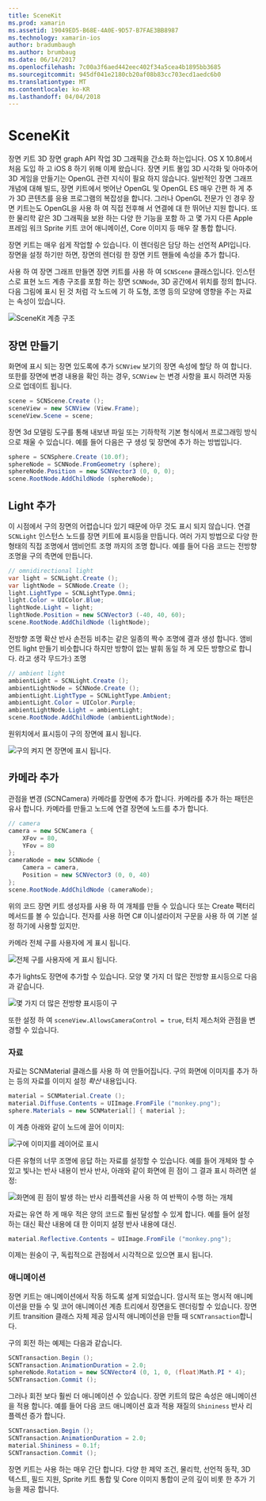 ```yaml
---
title: SceneKit
ms.prod: xamarin
ms.assetid: 19049ED5-B68E-4A0E-9D57-B7FAE3BB8987
ms.technology: xamarin-ios
author: bradumbaugh
ms.author: brumbaug
ms.date: 06/14/2017
ms.openlocfilehash: 7c00a3f6aed442eec402f34a5cea4b1895bb3685
ms.sourcegitcommit: 945df041e2180cb20af08b83cc703ecd1aedc6b0
ms.translationtype: MT
ms.contentlocale: ko-KR
ms.lasthandoff: 04/04/2018
---
```

# <a name="scenekit"></a>SceneKit

장면 키트 3D 장면 graph API 작업 3D 그래픽을 간소화 하는입니다. OS X 10.8에서 처음 도입 하 고 iOS 8 하기 위해 이제 왔습니다. 장면 키트 몰입 3D 시각화 및 아마추어 3D 게임을 만들기는 OpenGL 관련 지식이 필요 하지 않습니다. 일반적인 장면 그래프 개념에 대해 빌드, 장면 키트에서 벗어난 OpenGL 및 OpenGL ES 매우 간편 하 게 추가 3D 콘텐츠를 응용 프로그램의 복잡성을 합니다. 그러나 OpenGL 전문가 인 경우 장면 키트는도 OpenGL을 사용 하 여 직접 전후해 서 연결에 대 한 뛰어난 지원 합니다. 또한 물리학 같은 3D 그래픽을 보완 하는 다양 한 기능을 포함 하 고 몇 가지 다른 Apple 프레임 워크 Sprite 키트 코어 애니메이션, Core 이미지 등 매우 잘 통합 합니다.

장면 키트는 매우 쉽게 작업할 수 있습니다. 이 렌더링은 담당 하는 선언적 API입니다. 장면을 설정 하기만 하면, 장면의 렌더링 한 장면 키트 핸들에 속성을 추가 합니다.

사용 하 여 장면 그래프 만들면 장면 키트를 사용 하 여 `SCNScene` 클래스입니다. 인스턴스로 표현 노드 계층 구조를 포함 하는 장면 `SCNNode`, 3D 공간에서 위치를 정의 합니다. 다음 그림에 표시 된 것 처럼 각 노드에 기 하 도형, 조명 등의 모양에 영향을 주는 자료는 속성이 있습니다.

![](scenekit-images/image7.png "SceneKit 계층 구조") 

## <a name="create-a-scene"></a>장면 만들기

화면에 표시 되는 장면 있도록에 추가 `SCNView` 보기의 장면 속성에 할당 하 여 합니다. 또한를 장면에 변경 내용을 확인 하는 경우, `SCNView` 는 변경 사항을 표시 하려면 자동으로 업데이트 됩니다.

```csharp
scene = SCNScene.Create ();
sceneView = new SCNView (View.Frame);
sceneView.Scene = scene;
```

장면 3d 모델링 도구를 통해 내보낸 파일 또는 기하학적 기본 형식에서 프로그래밍 방식으로 채울 수 있습니다. 예를 들어 다음은 구 생성 및 장면에 추가 하는 방법입니다.

```csharp
sphere = SCNSphere.Create (10.0f);
sphereNode = SCNNode.FromGeometry (sphere);
sphereNode.Position = new SCNVector3 (0, 0, 0);
scene.RootNode.AddChildNode (sphereNode);
```

## <a name="adding-light"></a>Light 추가

이 시점에서 구의 장면의 어렵습니다 있기 때문에 아무 것도 표시 되지 않습니다. 연결 `SCNLight` 인스턴스 노드를 장면 키트에 표시등을 만듭니다. 여러 가지 방법으로 다양 한 형태의 직접 조명에서 앰비언트 조명 까지의 조명 합니다. 예를 들어 다음 코드는 전방향 조명을 구의 측면에 만듭니다.

```csharp
// omnidirectional light
var light = SCNLight.Create ();
var lightNode = SCNNode.Create ();
light.LightType = SCNLightType.Omni;
light.Color = UIColor.Blue;
lightNode.Light = light;
lightNode.Position = new SCNVector3 (-40, 40, 60);
scene.RootNode.AddChildNode (lightNode);
```

전방향 조명 확산 반사 손전등 비추는 같은 일종의 짝수 조명에 결과 생성 합니다. 앰비언트 light 만들기 비슷합니다 하지만 방향이 없는 발휘 동일 하 게 모든 방향으로 합니다. 라고 생각 무드가:) 조명

```csharp
// ambient light
ambientLight = SCNLight.Create ();
ambientLightNode = SCNNode.Create ();
ambientLight.LightType = SCNLightType.Ambient;
ambientLight.Color = UIColor.Purple;
ambientLightNode.Light = ambientLight;
scene.RootNode.AddChildNode (ambientLightNode);
```

원위치에서 표시등이 구의 장면에 표시 됩니다.

![](scenekit-images/image8.png "구의 켜지 면 장면에 표시 됩니다.")
 
## <a name="adding-a-camera"></a>카메라 추가

관점을 변경 (SCNCamera) 카메라를 장면에 추가 합니다. 카메라를 추가 하는 패턴은 유사 합니다. 카메라를 만들고 노드에 연결 장면에 노드를 추가 합니다.

```csharp
// camera
camera = new SCNCamera {
    XFov = 80,
    YFov = 80
};
cameraNode = new SCNNode {
    Camera = camera,
    Position = new SCNVector3 (0, 0, 40)
};
scene.RootNode.AddChildNode (cameraNode);
```

위의 코드 장면 키트 생성자를 사용 하 여 개체를 만들 수 있습니다 또는 Create 팩터리 메서드를 볼 수 있습니다. 전자를 사용 하면 C# 이니셜라이저 구문을 사용 하 여 기본 설정 하기에 사용할 있지만.

카메라 전체 구를 사용자에 게 표시 됩니다.

![](scenekit-images/image9.png "전체 구를 사용자에 게 표시 됩니다.")
 
추가 lights도 장면에 추가할 수 있습니다. 모양 몇 가지 더 많은 전방향 표시등으로 다음과 같습니다.

![](scenekit-images/image10.png "몇 가지 더 많은 전방향 표시등이 구")
 
또한 설정 하 여 `sceneView.AllowsCameraControl = true`, 터치 제스처와 관점을 변경할 수 있습니다.

### <a name="materials"></a>자료

자료는 SCNMaterial 클래스를 사용 하 여 만들어집니다. 구의 화면에 이미지를 추가 하는 등의 자료를 이미지 설정 *확산* 내용입니다.

```csharp
material = SCNMaterial.Create ();
material.Diffuse.Contents = UIImage.FromFile ("monkey.png");
sphere.Materials = new SCNMaterial[] { material };
```

이 계층 아래와 같이 노드에 끌어 이미지:

![](scenekit-images/image11.png "구에 이미지를 레이어로 표시")
 
다른 유형의 너무 조명에 응답 하는 자료를 설정할 수 있습니다. 예를 들어 개체와 할 수 있고 빛나는 반사 내용이 반사 반사, 아래와 같이 화면에 흰 점이 그 결과 표시 하려면 설정:

![](scenekit-images/image12.png "화면에 흰 점이 발생 하는 반사 리플렉션을 사용 하 여 반짝이 수행 하는 개체")
 
자료는 유연 하 게 매우 적은 양의 코드로 훨씬 달성할 수 있게 합니다. 예를 들어 설정 하는 대신 확산 내용에 대 한 이미지 설정 반사 내용에 대신.

```csharp
material.Reflective.Contents = UIImage.FromFile ("monkey.png");
```

이제는 원숭이 구, 독립적으로 관점에서 시각적으로 있으면 표시 됩니다.

### <a name="animation"></a>애니메이션

장면 키트는 애니메이션에서 작동 하도록 설계 되었습니다. 암시적 또는 명시적 애니메이션을 만들 수 및 코어 애니메이션 계층 트리에서 장면을도 렌더링할 수 있습니다. 장면 키트 transition 클래스 자체 제공 암시적 애니메이션을 만들 때 `SCNTransaction`합니다.

구의 회전 하는 예제는 다음과 같습니다.

```csharp
SCNTransaction.Begin ();
SCNTransaction.AnimationDuration = 2.0;
sphereNode.Rotation = new SCNVector4 (0, 1, 0, (float)Math.PI * 4);
SCNTransaction.Commit ();
```

그러나 회전 보다 훨씬 더 애니메이션 수 있습니다. 장면 키트의 많은 속성은 애니메이션을 적용 합니다. 예를 들어 다음 코드 애니메이션 효과 적용 재질의 `Shininess` 반사 리플렉션 증가 합니다.

```csharp
SCNTransaction.Begin ();
SCNTransaction.AnimationDuration = 2.0;
material.Shininess = 0.1f;
SCNTransaction.Commit ();
```

장면 키트는 사용 하는 매우 간단 합니다. 다양 한 제약 조건, 물리학, 선언적 동작, 3D 텍스트, 필드 지원, Sprite 키트 통합 및 Core 이미지 통합이 군의 깊이 비롯 한 추가 기능을 제공 합니다.